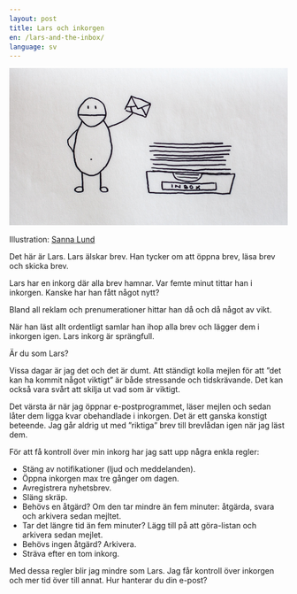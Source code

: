 ```yaml
---
layout: post
title: Lars och inkorgen
en: /lars-and-the-inbox/
language: sv
---
```


![](/images/lars.jpg)

Illustration: [Sanna Lund][1]

Det här är Lars. Lars älskar brev. Han tycker om att öppna brev, läsa brev och skicka brev.

Lars har en inkorg där alla brev hamnar. Var femte minut tittar han i inkorgen. Kanske har han fått något nytt?

Bland all reklam och prenumerationer hittar han då och då något av vikt.

När han läst allt ordentligt samlar han ihop alla brev och lägger dem i inkorgen igen. Lars inkorg är sprängfull.

Är du som Lars?

Vissa dagar är jag det och det är dumt. Att ständigt kolla mejlen för att ”det kan ha kommit något viktigt” är både stressande och tidskrävande. Det kan också vara svårt att skilja ut vad som är viktigt.

Det värsta är när jag öppnar e-postprogrammet, läser mejlen och sedan låter dem ligga kvar obehandlade i inkorgen. Det är ett ganska konstigt beteende. Jag går aldrig ut med ”riktiga” brev till brevlådan igen när jag läst dem.

För att få kontroll över min inkorg har jag satt upp några enkla regler:

* Stäng av notifikationer (ljud och meddelanden).
* Öppna inkorgen max tre gånger om dagen.
* Avregistrera nyhetsbrev.
* Släng skräp.
* Behövs en åtgärd? Om den tar mindre än fem minuter: åtgärda, svara och arkivera sedan mejltet.
* Tar det längre tid än fem minuter? Lägg till på att göra-listan och arkivera sedan mejlet.
* Behövs ingen åtgärd? Arkivera.
* Sträva efter en tom inkorg.

Med dessa regler blir jag mindre som Lars. Jag får kontroll över inkorgen och mer tid över till annat. Hur hanterar du din e-post?

[1]: http://sannalund.se
